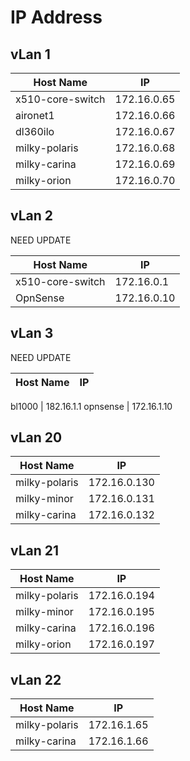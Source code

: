 
# IP Address

## vLan 1

Host Name | IP
---------|----------
 x510-core-switch | 172.16.0.65
 aironet1 | 172.16.0.66
 dl360ilo | 172.16.0.67
 milky-polaris | 172.16.0.68
 milky-carina | 172.16.0.69
 milky-orion | 172.16.0.70

## vLan 2

NEED UPDATE

Host Name | IP
---------|----------
 x510-core-switch | 172.16.0.1
 OpnSense | 172.16.0.10

## vLan 3

NEED UPDATE

Host Name | IP
---------|----------

 bl1000 | 182.16.1.1
 opnsense | 172.16.1.10

## vLan 20

Host Name | IP
---------|----------
 milky-polaris | 172.16.0.130
 milky-minor | 172.16.0.131
 milky-carina | 172.16.0.132

## vLan 21

Host Name | IP
---------|----------
 milky-polaris | 172.16.0.194
 milky-minor | 172.16.0.195
 milky-carina | 172.16.0.196
 milky-orion | 172.16.0.197

## vLan 22

Host Name | IP
---------|----------
 milky-polaris | 172.16.1.65
 milky-carina | 172.16.1.66

